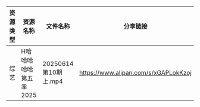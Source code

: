 | 资源类型 | 资源名称          | 文件名称               | 分享链接                                 | 更新时间                |
| ---- | ------------- | ------------------ | ------------------------------------ | ------------------- |
| 综艺   | H哈哈哈哈哈第五季2025 | 20250614 第10期上.mp4 | https://www.alipan.com/s/xGAPLokKzoj | 2025-06-14 14:04:36 |
